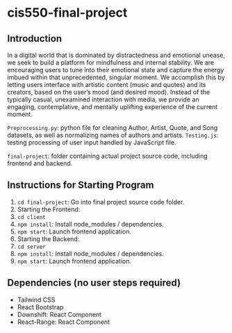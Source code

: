 # cis550-final-project

## Introduction

In a digital world that is dominated by distractedness and emotional unease, we seek to build a platform for mindfulness and internal stability. We are encouraging users to tune into their emotional state and capture the energy imbued within that unprecedented, singular moment. We accomplish this by letting users interface with artistic content (music and quotes) and its creators, based on the user’s mood (and desired mood). Instead of the typically casual, unexamined interaction with media, we provide an engaging, contemplative, and mentally uplifting experience of the current moment.

`Preprocessing.py`: python file for cleaning Author, Artist, Quote, and Song datasets, as well as normalizing names of authors and artists.
`Testing.js`: testing processing of user input handled by JavaScript file.

`final-project`: folder containing actual project source code, including frontend and backend.

## Instructions for Starting Program
1. `cd final-project`: Go into final project source code folder.
2. Starting the Frontend:
  1. `cd client`
  2. `npm install`: Install node_modules / dependencies.
  3. `npm start`: Launch frontend application.
3. Starting the Backend:
  1. `cd server`
  2. `npm install`: Install node_modules / dependencies.
  3. `npm start`: Launch frontend application.

## Dependencies (no user steps required)
- Tailwind CSS
- React Bootstrap
- Downshift: React Component
- React-Range: React Component

